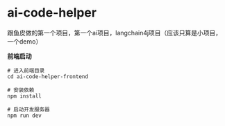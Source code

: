 # ai-code-helper
跟鱼皮做的第一个项目，第一个ai项目，langchain4j项目（应该只算是小项目，一个demo）

**前端启动**
```
# 进入前端目录
cd ai-code-helper-frontend

# 安装依赖
npm install

# 启动开发服务器
npm run dev
```
